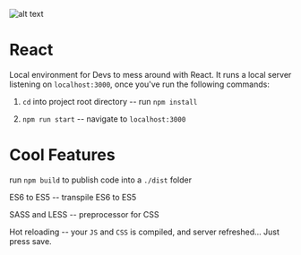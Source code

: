 

![alt text](https://media.giphy.com/media/113ZcqZZZH9AZy/giphy.gif)


# React

Local environment for Devs to mess around with React. It runs a local server listening on `localhost:3000`, once you've run the following commands:

  1. `cd` into project root directory -- run `npm install`
  
  2. `npm run start` -- navigate to `localhost:3000`

# Cool Features

  run `npm build` to publish code into a `./dist` folder

  ES6 to ES5 -- transpile ES6 to ES5
  
  SASS and LESS -- preprocessor for CSS
  
  Hot reloading -- your `JS` and `CSS` is compiled, and server refreshed... Just press save.
